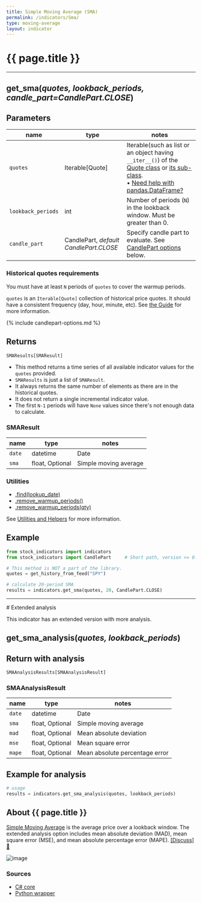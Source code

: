 ```yaml
---
title: Simple Moving Average (SMA)
permalink: /indicators/Sma/
type: moving-average
layout: indicator
---
```


# {{ page.title }}

<hr>

## **get_sma**(*quotes, lookback_periods, candle_part=CandlePart.CLOSE*)

## Parameters

| name | type | notes
| -- |-- |--
| `quotes` | Iterable[Quote] | Iterable(such as list or an object having `__iter__()`) of the [Quote class]({{site.baseurl}}/guide/#historical-quotes) or [its sub-class]({{site.baseurl}}/guide/#using-custom-quote-classes). <br><span class='qna-dataframe'> • [Need help with pandas.DataFrame?]({{site.baseurl}}/guide/#using-pandasdataframe)</span>
| `lookback_periods` | int | Number of periods (`N`) in the lookback window.  Must be greater than 0.
| `candle_part` | CandlePart, *default CandlePart.CLOSE* | Specify candle part to evaluate.  See [CandlePart options](#candlepart-options) below.

### Historical quotes requirements

You must have at least `N` periods of `quotes` to cover the warmup periods.

`quotes` is an `Iterable[Quote]` collection of historical price quotes.  It should have a consistent frequency (day, hour, minute, etc).  See [the Guide]({{site.baseurl}}/guide/#historical-quotes) for more information.

{% include candlepart-options.md %}

## Returns

```python
SMAResults[SMAResult]
```

- This method returns a time series of all available indicator values for the `quotes` provided.
- `SMAResults` is just a list of `SMAResult`.
- It always returns the same number of elements as there are in the historical quotes.
- It does not return a single incremental indicator value.
- The first `N-1` periods will have `None` values since there's not enough data to calculate.

### SMAResult

| name | type | notes
| -- |-- |--
| `date` | datetime | Date
| `sma` | float, Optional | Simple moving average

### Utilities

- [.find(lookup_date)]({{site.baseurl}}/utilities#find-indicator-result-by-date)
- [.remove_warmup_periods()]({{site.baseurl}}/utilities#remove-warmup-periods)
- [.remove_warmup_periods(qty)]({{site.baseurl}}/utilities#remove-warmup-periods)

See [Utilities and Helpers]({{site.baseurl}}/utilities#utilities-for-indicator-results) for more information.

## Example

```python
from stock_indicators import indicators
from stock_indicators import CandlePart     # Short path, version >= 0.8.1

# This method is NOT a part of the library.
quotes = get_history_from_feed("SPY")

# calculate 20-period SMA
results = indicators.get_sma(quotes, 20, CandlePart.CLOSE)
```

<hr>
# Extended analysis

This indicator has an extended version with more analysis.

## **get_sma_analysis**(*quotes, lookback_periods*)

## Return with analysis

```python
SMAAnalysisResults[SMAAnalysisResult]
```

### SMAAnalysisResult

| name | type | notes
| -- |-- |--
| `date` | datetime | Date
| `sma` | float, Optional | Simple moving average
| `mad` | float, Optional | Mean absolute deviation
| `mse` | float, Optional | Mean square error
| `mape` | float, Optional | Mean absolute percentage error

## Example for analysis

```python
# usage
results = indicators.get_sma_analysis(quotes, lookback_periods)
```

## About {{ page.title }}

[Simple Moving Average](https://en.wikipedia.org/wiki/Moving_average#Simple_moving_average) is the average price over a lookback window.  The extended analysis option includes mean absolute deviation (MAD), mean square error (MSE), and mean absolute percentage error (MAPE).
[[Discuss] &#128172;]({{site.dotnet.repo}}/discussions/240 "Community discussion about this indicator")

![image]({{site.dotnet.charts}}/Sma.png)

### Sources

- [C# core]({{site.dotnet.src}}/s-z/Sma/Sma.Series.cs)
- [Python wrapper]({{site.python.src}}/sma.py)
